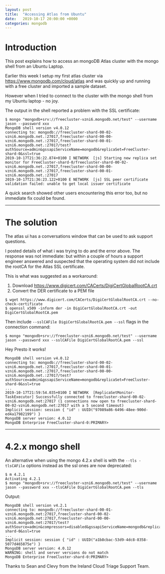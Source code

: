 ```yaml
---
layout: post
title:  "Accessing Atlas from Ubuntu"
date:   2019-10-17 20:00:00 +0000
categories: mongodb
---
```

# Introduction

This post explains how to access an mongoDB Atlas cluster with the mongo shell from an Ubuntu Laptop.

Earlier this week I setup my first atlas cluster via <https://www.mongodb.com/cloud/atlas> and was quickly up and running with a free cluster and imported a sample dataset.

However when I tried to connect to the cluster with the mongo shell from my Ubuntu laptop - no joy.

The output in the shell reported a problem with the SSL certificate:
```
$ mongo "mongodb+srv://freecluster-vzni6.mongodb.net/test" --username jason --password xxx 
MongoDB shell version v4.0.12
connecting to: mongodb://freecluster-shard-00-02-vzni6.mongodb.net.:27017,freecluster-shard-00-00-vzni6.mongodb.net.:27017,freecluster-shard-00-01-vzni6.mongodb.net.:27017/test?authSource=admin&gssapiServiceName=mongodb&replicaSet=FreeCluster-shard-0&ssl=true
2019-10-17T21:36:22.874+0100 I NETWORK  [js] Starting new replica set monitor for FreeCluster-shard-0/freecluster-shard-00-02-vzni6.mongodb.net.:27017,freecluster-shard-00-00-vzni6.mongodb.net.:27017,freecluster-shard-00-01-vzni6.mongodb.net.:27017
2019-10-17T21:36:23.122+0100 E NETWORK  [js] SSL peer certificate validation failed: unable to get local issuer certificate
```

A quick search showed other users encountering this error too, but no immediate fix could be found. 

---
# The solution
The atlas ui has a conversations window that can be used to ask support questions.

I posted details of what i was trying to do and the error above. The response was not immediate: but within a couple of hours a support engineer answered and suspected that the operating system did not include the rootCA for the Atlas SSL certificate.

This is what was suggested as a workaround:
1. Download https://www.digicert.com/CACerts/DigiCertGlobalRootCA.crt
1. Convert the DER certificate to a PEM file

```
$ wget https://www.digicert.com/CACerts/DigiCertGlobalRootCA.crt --no-check-certificate
$ openssl x509 -inform der -in DigiCertGlobalRootCA.crt -out DigiCertGlobalRootCA.pem
```

Then include `--sslCAFile DigiCertGlobalRootCA.pem --ssl` flags in the connection command:
```
$ mongo "mongodb+srv://freecluster-vzni6.mongodb.net/test" --username jason --password xxx --sslCAFile DigiCertGlobalRootCA.pem --ssl
```

Hey Presto it works!
```
MongoDB shell version v4.0.12
connecting to: mongodb://freecluster-shard-00-02-vzni6.mongodb.net.:27017,freecluster-shard-00-01-vzni6.mongodb.net.:27017,freecluster-shard-00-00-vzni6.mongodb.net.:27017/test?authSource=admin&gssapiServiceName=mongodb&replicaSet=FreeCluster-shard-0&ssl=true
...
2019-10-17T21:59:54.035+0100 I NETWORK  [ReplicaSetMonitor-TaskExecutor] Successfully connected to freecluster-shard-00-02-vzni6.mongodb.net:27017 (1 connections now open to freecluster-shard-00-02-vzni6.mongodb.net:27017 with a 5 second timeout)
Implicit session: session { "id" : UUID("97089a86-6496-48ee-900d-ed4a17982199") }
MongoDB server version: 4.0.12
MongoDB Enterprise FreeCluster-shard-0:PRIMARY> 
```

---
# 4.2.x mongo shell

An alternative when using the mongo 4.2.x shell is with the `--tls -tlsCAFile` options instead as the ssl ones are now deprecated:

```
$ m 4.2.1
Activating 4.2.1
$ mongo "mongodb+srv://freecluster-vzni6.mongodb.net/test" --username jason --password xxx --tlsCAFile DigiCertGlobalRootCA.pem --tls

```

Output:
```
MongoDB shell version v4.2.1
connecting to: mongodb://freecluster-shard-00-01-vzni6.mongodb.net:27017,freecluster-shard-00-02-vzni6.mongodb.net:27017,freecluster-shard-00-00-vzni6.mongodb.net:27017/test?authSource=admin&compressors=disabled&gssapiServiceName=mongodb&replicaSet=FreeCluster-shard-0&ssl=true
...
Implicit session: session { "id" : UUID("a1b8cbac-53d9-4dc8-8358-5077d465875e") }
MongoDB server version: 4.0.12
WARNING: shell and server versions do not match
MongoDB Enterprise FreeCluster-shard-0:PRIMARY> 
```

Thanks to Sean and Clevy from the Ireland Cloud Triage Support Team.